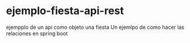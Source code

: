 # ejemplo-fiesta-api-rest
ejempplo de un api como objeto una fiesta 
Un ejemlpo de como hacer las relaciones en spring boot
